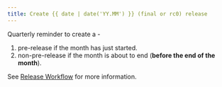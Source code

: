 ```yaml
---
title: Create {{ date | date('YY.MM') }} (final or rc0) release
---
```

Quarterly reminder to create a -

1. pre-release if the month has just started.
2. non-pre-release if the month is about to end (**before the end of the month**).

See [Release Workflow](https://github.com/pybamm-team/PyBaMM/blob/develop/.github/release_workflow.md) for more information.
